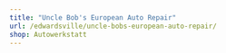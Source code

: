 ```yaml
---
title: "Uncle Bob's European Auto Repair"
url: /edwardsville/uncle-bobs-european-auto-repair/
shop: Autowerkstatt
---
```

